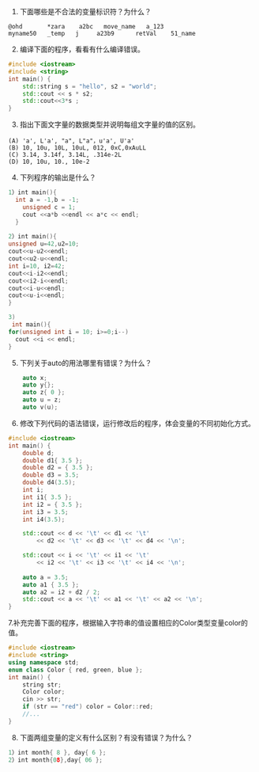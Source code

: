 
1.	下面哪些是不合法的变量标识符？为什么？
```
@ohd       *zara    a2bc   move_name   a_123
myname50   _temp   j     a23b9      retVal    51_name
```
2. 编译下面的程序，看看有什么编译错误。
```cpp
#include <iostream>
#include <string>
int main() {
	std::string s = "hello", s2 = "world";
	std::cout << s * s2;
	std::cout<<3*s ;
}
```

3.	指出下面文字量的数据类型并说明每组文字量的值的区别。
```
(A) 'a', L'a', "a", L"a"，u'a', U'a'
(B) 10, 10u, 10L, 10uL, 012, 0xC,0xAuLL
(C) 3.14, 3.14f, 3.14L, .314e-2L
(D) 10, 10u, 10., 10e-2
```
4. 下列程序的输出是什么？
```cpp
1）int main(){
  int a = -1,b = -1;
    unsigned c = 1;
    cout <<a*b <<endl << a*c << endl;
  }
  
2）int main(){
unsigned u=42,u2=10;
cout<<u-u2<<endl;
cout<<u2-u<<endl;
int i=10, i2=42;
cout<<i-i2<<endl;
cout<<i2-i<<endl;
cout<<i-u<<endl;
cout<<u-i<<endl;
}

3)
 int main(){
for(unsigned int i = 10; i>=0;i--)
  cout <<i << endl;
}
```

5. 下列关于auto的用法哪里有错误？为什么？
```cpp
	auto x;
	auto y{};
	auto z{ 0 };
	auto u = z;
	auto v(u);
```

6. 修改下列代码的语法错误，运行修改后的程序，体会变量的不同初始化方式。
```cpp
#include <iostream>
int main() {
	double d;
	double d1{ 3.5 };
	double d2 = { 3.5 };
	double d3 = 3.5;
	double d4(3.5);
	int i;
	int i1{ 3.5 };
	int i2 = { 3.5 };
	int i3 = 3.5;
	int i4(3.5);

	std::cout << d << '\t' << d1 << '\t'
		<< d2 << '\t' << d3 << '\t' << d4 << '\n';

	std::cout << i << '\t' << i1 << '\t'
		<< i2 << '\t' << i3 << '\t' << i4 << '\n';
	
	auto a = 3.5;
	auto a1 { 3.5 };
	auto a2 = i2 + d2 / 2;
	std::cout << a << '\t' << a1 << '\t' << a2 << '\n';
}
```


7.补充完善下面的程序，根据输入字符串的值设置相应的Color类型变量color的值。
```cpp
#include <iostream>
#include <string>
using namespace std;
enum class Color { red, green, blue };
int main() {
	string str;
	Color color;
	cin >> str;
	if (str == "red") color = Color::red;
	//...
}
```
8. 下面两组变量的定义有什么区别？有没有错误？为什么？
```cpp
1）int month{ 8 }, day{ 6 };
2）int month{08},day{ 06 };
```

